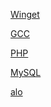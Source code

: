 [Winget](https://aka.ms/getwinget)

[GCC](https://github.com/mmozeiko/build-gcc-mingw/releases)

[PHP](https://windows.php.net/download)

[MySQL](https://dev.mysql.com)

[alo][]

[alo]: https://dev.mysql.com
